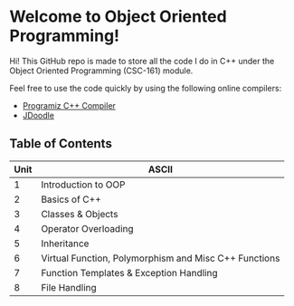 # Welcome to Object Oriented Programming!

Hi! 
This GitHub repo is made to store all the code I do in C++ under the Object Oriented Programming (CSC-161) module.

Feel free to use the code quickly by using the following online compilers:
* [Programiz C++ Compiler](https://www.programiz.com/cpp-programming/online-compiler/)
* [JDoodle](https://www.jdoodle.com/online-compiler-c++/)


## Table of Contents
|Unit |ASCII                              |
|-|----------------------------------------------|
|1|Introduction to OOP|
|2|Basics of C++|
|3|Classes & Objects|
|4|Operator Overloading|
|5|Inheritance|
|6|Virtual Function, Polymorphism and Misc C++ Functions|
|7|Function Templates & Exception Handling|
|8|File Handling|
